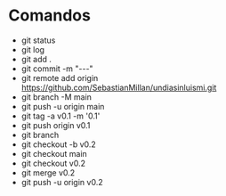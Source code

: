 # Comandos

- git status
- git log
- git add .
- git commit -m "---"
- git remote add origin https://github.com/SebastianMillan/undiasinluismi.git
- git branch -M main
- git push -u origin main
- git tag -a v0.1 -m '0.1'
- git push origin v0.1
- git branch
- git checkout -b v0.2
- git checkout main
- git checkout v0.2
- git merge v0.2
- git push -u origin v0.2